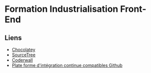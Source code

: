 Formation Industrialisation Front-End
=====================================

## Liens

* [Chocolatey](https://chocolatey.org/)
* [SourceTree](https://www.sourcetreeapp.com/)
* [Coderwall](https://coderwall.com/p/euwpig/a-better-git-log)
* [Plate forme d'intégration continue compatibles Github](https://github.com/marketplace/category/continuous-integration)
